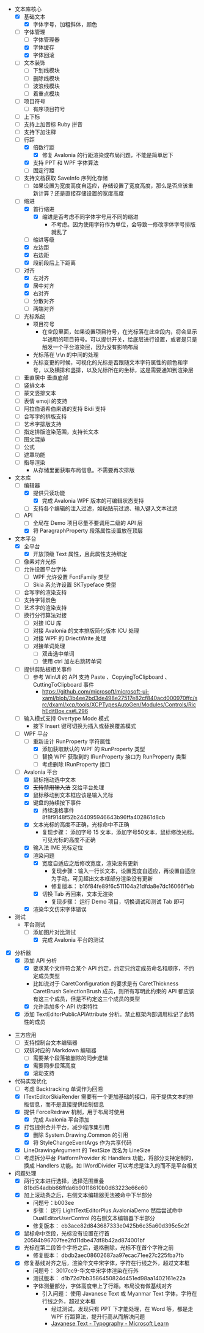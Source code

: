 - 文本库核心
  - [x] 基础文本
    - [x] 字体字号，加粗斜体，颜色
  - [ ] 字体管理
    - [ ] 字体管理器
    - [x] 字体缓存
    - [x] 字体回滚
  - [ ] 文本装饰
    - [ ] 下划线模块
    - [ ] 删除线模块
    - [ ] 波浪线模块
    - [ ] 着重点模块
  - [ ] 项目符号
    - [ ] 有序项目符号
  - [ ] 上下标
  - [ ] 支持上加音标 Ruby 拼音
  - [ ] 支持下加注释
  - [ ] 行距
    - [x] 倍数行距
      - [x] 修复 Avalonia 的行距渲染或布局问题，不能是简单居下
    - [x] 支持 PPT 和 WPF 字体算法
    - [ ] 固定行距
  - [ ] 支持文档获取 SaveInfo 序列化存储
    - [ ] 如果设置为宽度高度自适应，存储设置了宽度高度，那么是否应该重新计算？还是直接存储设置的宽度高度
  - [ ] 缩进
    - [x] 首行缩进
      - [x] 缩进是否考虑不同字体字号用不同的缩进
        - 不考虑。因为使用字符作为单位，会导致一修改字体字号排版就乱了
    - [ ] 缩进等级
    - [x] 左边距
    - [x] 右边距
    - [x] 段前段后上下距离
  - [ ] 对齐
    - [x] 左对齐
    - [x] 居中对齐
    - [x] 右对齐
    - [ ] 分散对齐
    - [ ] 两端对齐
  - [ ] 光标系统
    - 项目符号
      - 在空段里面，如果设置项目符号，在光标落在此空段内，将会显示半透明的项目符号。可以提供开关，给底层进行设置，或者是只是触发一个平台渲染层，因为没有影响布局
    - 光标落在 \r\n 的中间的处理
    - 光标变更的时候，可视化的光标是否跟随文本字符属性的颜色和字号，以及横排和竖排，以及光标所在的坐标，这是需要通知到渲染层
  - [ ] 垂直居中 垂直底部
  - [ ] 竖排文本
  - [ ] 蒙文竖排文本
  - [ ] 表情 emoji 的支持
  - [ ] 阿拉伯语希伯来语的支持 Bidi 支持
  - [ ] 合写字的排版支持
  - [ ] 艺术字排版支持
  - [ ] 指定排版渲染范围，支持长文本
  - [ ] 图文混排
  - [ ] 公式
  - [ ] 遮罩功能
  - [ ] 指导渲染
    - 从存储里面获取布局信息。不需要再次排版

- 文本库
  - [ ] 编辑器
    - [x] 提供只读功能
      - [x] 完成 Avalonia WPF 版本的可编辑状态支持
    - [ ] 支持各个编辑的注入过滤，如粘贴前过滤、输入键入文本过滤
  - [ ] API
    - [ ] 全局在 Demo 项目尽量不要调用二级的 API 层
    - [x] 将 ParagraphProperty 段落属性设置放在顶层

- 文本平台
  - [x] 全平台
    - [x] 开放顶级 Text 属性，且此属性支持绑定
  - [ ] 像素对齐光标
  - [ ] 允许设置平台字体
    - [ ] WPF 允许设置 FontFamily 类型
    - [ ] Skia 系允许设置 SKTypeface 类型
  - [ ] 合写字的渲染支持
  - [ ] 支持字背景色
  - [ ] 艺术字的渲染支持
  - [ ] 换行分行算法对接
    - [ ] 对接 ICU 库
    - [ ] 对接 Avalonia 的文本排版简化版本 ICU 处理
    - [ ] 对接 WPF 的 DriectWrite 处理
    - [ ] 对接单词处理
      - [ ] 双击选中单词
      - [ ] 使用 ctrl 加左右跳转单词
  - [ ] 提供剪贴板相关事件
    - [ ] 参考 WinUI 的 API 支持 Paste 、CopyingToClipboard 、 CuttingToClipboard 事件
      - https://github.com/microsoft/microsoft-ui-xaml/blob/3b4ee2bd3de498e27517e82cf840acd000970ffc/src/dxaml/xcp/tools/XCPTypesAutoGen/Modules/Controls/RichEditBox.cs#L296
  - [ ] 输入模式支持 Overtype Mode 模式
    - 按下 Insert 键可切换为插入或替换覆盖模式
  - [ ] WPF 平台
    - [ ] 重新设计 RunProperty 字符属性
      - [x] 添加获取默认的 WPF 的 RunProperty 类型
      - [ ] 替换 WPF 获取到的 IRunProperty 接口为 RunProperty 类型
      - [ ] 考虑删除 IRunProperty 接口
  - [ ] Avalonia 平台
    - [x] 鼠标拖动选中文本
    - [x] ~~支持禁用输入法~~ 交给平台处理
    - [x] 鼠标移动到文本框应该是输入光标
    - [x] 键盘的持续按下事件
      - [x] 持续退格事件 8f8f9148f52b244095946643b96ffa402861d8cb
    - [x] 文本光标的高度不正确，光标命中不正确
      - 复现步骤： 添加字号 15 文本，添加字号50文本，鼠标修改光标。可见光标的高度不正确
    - [x] 输入法 IME 光标定位
    - [x] 渲染问题
      - [x] 宽度自适应之后修改宽度，渲染没有更新
        - 复现步骤：输入一行长文本，设置宽度自适应，再设置自适应为手动。可见超出文本框部分渲染没有更新
        - 修复版本： b16f84fe89f6c511104a21dfda8e7dc16066f1eb
      - [x] 切换 Tab 再回来，文本无渲染
        - 复现步骤： 运行 Demo 项目，切换调试和测试 Tab 即可
    - [x] 渲染华文仿宋字体错误

- 测试
  - 平台测试
    - [ ] 添加图片对比测试
      - [x] 完成 Avalonia 平台的测试

- [x] 分析器
  - [x] 添加 API 分析
    - [x] 要求某个文件符合某个 API 约定，约定只约定成员命名和顺序，不约定成员类型
    - 比如说对于 CaretConfiguration 的要求是有 CaretThickness CaretBrush SelectionBrush 成员，则所有写明此约束的 API 都应该有这三个成员，但是不约定这三个成员的类型
    - [x] 允许添加多个 API 约束特性
  - [x] 添加 TextEditorPublicAPIAttribute 分析。禁止框架内部调用标记了此特性的成员

- 三方应用
  - [ ] 支持控制台文本编辑器
  - [ ] 双排对应的 Markdown 编辑器
    - [ ] 需要某个段落被删除的同步逻辑
    - [x] 需要同步段落高度
    - [x] 滚动支持

- 代码实现优化
  - [ ] 考虑 Backtracking 单词作为回溯
  - [x] ITextEditorSkiaRender 需要有一个更加基础的接口，用于提供文本的排版信息，而不是直接提供绘制信息
  - [x] 提供 ForceRedraw 机制，用于布局时使用
    - [x] 完成 Avalonia 平台添加
  - [x] 打包提供合并平台，减少程序集引用
    - [x] 删除 System.Drawing.Common 的引用
    - [x] 将 StyleChangeEventArgs 作为共享代码
  - [x] LineDrawingArgument 的 TextSize 改名为 LineSize
  - [ ] 考虑拆分平台 PlatformProvider 和 Handlers 功能，将部分支持定制的，换成 Handlers 功能。如 IWordDivider 可以考虑是注入的而不是平台相关

- 问题处理
  - [x] 两行文本进行选择，选择范围重叠 81bd54adbb66ffda6b90118610b0d63223e66e60
  - [x] 加上滚动条之后，右侧文本编辑器无法被命中下半部分
    - 问题号：b003ee
    - 步骤： 运行 LightTextEditorPlus.AvaloniaDemo 然后尝试命中 DualEditorUserControl 的右侧文本编辑器下半部分
    - 修复版本： eb3ace82d843687333e0425b6c35a60d395c5c2f
  - [x] 鼠标命中空段，光标没有设置在行首 20584b96707fee2fd11dbe47df8b42ad874001bf
  - [x] 光标在第二段首个字符之后，退格删除，光标不在首个字符之前
    - 修复版本： dbdb2aec08602687aa97ecac71ee27c225fba7fb
  - [x] 修复基线对齐之后，渲染华文中宋字体，字符在行线之外，超过文本框
    - 问题号： 3017cc9-华文中宋字体渲染在行外
    - 测试版本： d1b72d7bb3586450824d451ed98aa1402161e22a
    - 字体测量部分，字体高度带上了行距。布局没有做基线对齐
      - 引入问题： 使用 Javanese Text 或 Myanmar Text 字体，字符在行线之外，超过文本框
        - 经过测试，发现只有 PPT 下才能处理，在 Word 等，都是走 WPF 行距算法，提升行高从而解决问题
        - [Javanese Text - Typography - Microsoft Learn](https://learn.microsoft.com/zh-hk/typography/font-list/javanese-text )